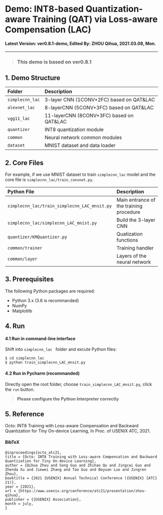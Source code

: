 # Demo: INT8-based Quantization-aware Training (QAT) via Loss-aware Compensation (LAC)

#### Latest Version: ver0.8.1-demo, Edited By: ZHOU Qihua, 2021.03.08, Mon.
---


> ### This demo is based on ver0.8.1

## 1. Demo Structure

|Folder   |Description                         |
|:--        |:--                          |
|`simplecnn_lac`       |3-layer CNN (1CONV+2FC) based on QAT&LAC           |
|`alexnet_lac`       |8-layerCNN (5CONV+3FC) based on QAT&LAC            |
|`vgg11_lac`       |11-layerCNN (8CONV+3FC) based on QAT&LAC            |
|`quantizer`       |INT8 quantization module            |
|`common`    |Neural network common modules           |
|`dataset`    |MNIST dataset and data loader             |

## 2. Core Files
For example, if we use MNIST dataset to train `simplecnn_lac` model and the core file is `simplecnn_lac/train_convnet.py`.

|Python File   | Description                         |
|:--        |:--                          |
|`simplecnn_lac/train_simplecnn_LAC_mnsit.py`      | Main entrance of the training procedure           |
|`simplecnn_lac/simplecnn_LAC_mnist.py`       |Build the 3-layer CNN          |
|`quantizer/KMQuantizer.py `       |Quatization functions          |
|`common/trainer`    |Training handler          |
|`common/layer`   |Layers of the neural network             |

## 3. Prerequisites
The following Python packages are required:

* Python 3.x (3.6 is recommanded)
* NumPy
* Matplotlib

## 4. Run

#### 4.1 Run in command-line interface
Shift into `simplecnn_lac ` folder and excute Python files:

```
$ cd simplecnn_lac
$ python train_simplecnn_LAC_mnsit.py
```

#### 4.2 Run in Pycharm (recommanded)
Directly open the root folder, choose `train_simplecnn_LAC_mnsit.py`, click the `run` button.

> **Please configure the Python Interpreter correctly**

## 5. Reference
Octo: INT8 Training with Loss-aware Compensation and Backward Quantization for Tiny On-device Learning, In Proc. of USENIX ATC, 2021.

#### BibTeX
```
@inproceedings{octo_atc21,
title = {Octo: INT8 Training with Loss-aware Compensation and Backward Quantization for Tiny On-device Learning},
author = {Qihua Zhou and Song Guo and Zhihao Qu and Jingcai Guo and Zhenda Xu and Jiewei Zhang and Tao Guo and Boyuan Luo and Jingren Zhou},
booktitle = {2021 {USENIX} Annual Technical Conference ({USENIX} {ATC} 21)},
year = {2021},
url = {https://www.usenix.org/conference/atc21/presentation/zhou-qihua},
publisher = {{USENIX} Association},
month = july,
}
```


